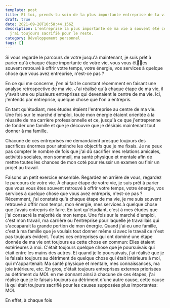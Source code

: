 ```yaml
---
template: post
title: Et toi, prends-tu soin de la plus importante entreprise de ta vie ?
draft: true
date: 2021-09-28T10:58:44.156Z
description: L'entreprise la plus importante de ma vie a souvent été celle que
  j'ai toujours sacrifié pour le reste.
category: Développement personnel
tags: []
---
```

Si vous regarde le parcours de votre jusqu'à maintenant, je suis prêt à parier qu'à chaque étape importante de votre vie, vous vous êtes souvent retrouvé à offrir votre temps, votre énergie, vos services à quelque chose que vous avez entreprise, n'est-ce pas ?

En ce qui me concerne, j'en ai fait le constant récemment en faisant une analyse retrospective de ma vie. J'ai réalisé qu'à chaque étape de ma vie, il y'avait une ou plusieurs entreprises qui devenaient le centre de ma vie. Ici, j'entends par entreprise, quelque chose que l'on a entrepris.

En tant qu'étudiant, mes études étaient l'entreprise au centre de ma vie. Une fois sur le marché d'emploi, toute mon énergie étaient orientée à la réussite de ma carrière professionnelle et ce, jusqu'à ce que j'entreprenne de fonder une famille et que je découvre que je désirais maintenant tout donner à ma famille.

Chacune de ces entreprises me demandaient presque toujours des sacrifices énormes pour atteindre les objectifs que je me fixais. Je ne peux pas compter le nombre de fois que j'ai dû sacrifier mes relations amicales, activités sociales, mon sommeil, ma santé physique et mentale afin de mettre toutes les chances de mon coté pour réussir un examen ou finir un projet au travail.



Faisons un petit exercice ensemble. Regardez en arrière de vous, regardez le parcours de votre vie. À chaque étape de votre vie, je suis prêt à parier que vous vous êtes souvent retrouvé à offrir votre temps, votre énergie, vos services à quelque chose que vous avez entrepris, n'est-ce pas ? \
Récemment, j'ai constaté qu'à chaque étape de ma vie, je me suis souvent retrouvé à offrir mon temps, mon énergie, mes services à quelque chose que j'avais entrepris de faire. En tant qu'étudiant, c'est à mes études que j'ai consacré la majorité de mon temps. Une fois sur le marché d'emploi, c'est mon travail, ma carrière ou l'entreprise pour laquelle je travaillais qui s'accaparait la grande portion de mon énergie. Quand j'ai eu une famille, c'est à ma famille que je voulais tout donner même si avec le travail ce n'est pas toujours évident. Toutes ces entreprises qui ont dominé une étape donnée de ma vie ont toujours eu cette chose en commun: Elles étaient extérieures à moi. C'était toujours quelque chose que je poursuivais qui était entre les mains des autres. Et quand je le poursuivais, j'ai réalisé que je le faisais toujours au détriment de quelque chose qui était intérieure à moi, qui m'appartenait: Ma santé physique et mentale, mes connaissances, ma joie intérieure, etc. En gros, c'était toujours entreprises externes priorisées au détriment du MOI. en me donnant ainsi à chacune de ces étapes, j'ai réalisé que je le faisais toujours au détriment d'une autre cause, cette cause là qui était toujours sacrifié pour les causes supposées plus importantes: MOI.

En effet, à chaque fois
